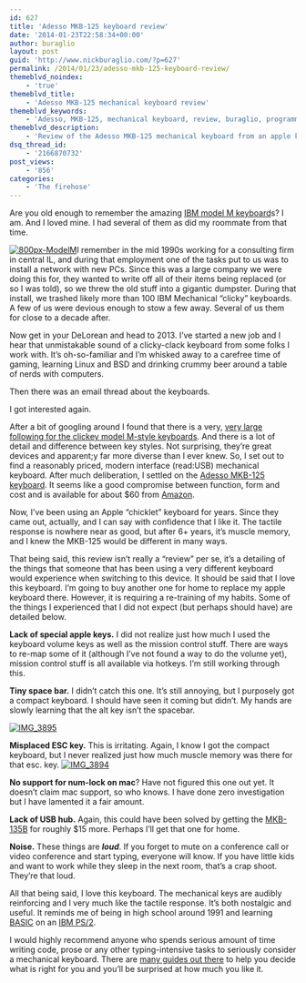 ```yaml
---
id: 627
title: 'Adesso MKB-125 keyboard review'
date: '2014-01-23T22:58:34+00:00'
author: buraglio
layout: post
guid: 'http://www.nickburaglio.com/?p=627'
permalink: /2014/01/23/adesso-mkb-125-keyboard-review/
themeblvd_noindex:
    - 'true'
themeblvd_title:
    - 'Adesso MKB-125 mechanical keyboard review'
themeblvd_keywords:
    - 'Adesso, MKB-125, mechanical keyboard, review, buraglio, programming, clicky, clicky keyboard,clickey, clickey keyboard'
themeblvd_description:
    - 'Review of the Adesso MKB-125 mechanical keyboard from an apple keyboard user perspective. '
dsq_thread_id:
    - '2166870732'
post_views:
    - '856'
categories:
    - 'The firehose'
---
```


Are you old enough to remember the amazing [IBM model M keyboard](http://en.wikipedia.org/wiki/Model_M_keyboard)s? I am. And I loved mine. I had several of them as did my roommate from that time.

[![800px-ModelM](http://www.nickburaglio.com/wp-content/uploads/2014/01/800px-ModelM.jpg)](http://www.nickburaglio.com/wp-content/uploads/2014/01/800px-ModelM.jpg)I remember in the mid 1990s working for a consulting firm in central IL, and during that employment one of the tasks put to us was to install a network with new PCs. Since this was a large company we were doing this for, they wanted to write off all of their items being replaced (or so I was told), so we threw the old stuff into a gigantic dumpster. During that install, we trashed likely more than 100 IBM Mechanical “clicky” keyboards. A few of us were devious enough to stow a few away. Several of us them for close to a decade after.

Now get in your DeLorean and head to 2013. I’ve started a new job and I hear that unmistakable sound of a clicky-clack keyboard from some folks I work with. It’s oh-so-familiar and I’m whisked away to a carefree time of gaming, learning Linux and BSD and drinking crummy beer around a table of nerds with computers.

Then there was an email thread about the keyboards.

I got interested again.

After a bit of googling around I found that there is a very, [very large following for the clickey model M-style keyboards](http://www.clickykeyboards.com/). And there is a lot of detail and difference between key styles. Not surprising, they’re great devices and apparent;y far more diverse than I ever knew. So, I set out to find a reasonably priced, modern interface (read:USB) mechanical keyboard. After much deliberation, I settled on the [Adesso MKB-125 keyboard](http://www.adesso.com/products/product-detail-123.html). It seems like a good compromise between function, form and cost and is available for about $60 from [Amazon](http://www.amazon.com/Adesso-Compact-Mechanical-Keyboard-MKB-125B/dp/B0038KLIPA).

Now, I’ve been using an Apple “chicklet” keyboard for years. Since they came out, actually, and I can say with confidence that I like it. The tactile response is nowhere near as good, but after 6+ years, it’s muscle memory, and I knew the MKB-125 would be different in many ways.

That being said, this review isn’t really a “review” per se, it’s a detailing of the things that someone that has been using a very different keyboard would experience when switching to this device. It should be said that I love this keyboard. I’m going to buy another one for home to replace my apple keyboard there. However, it is requiring a re-training of my habits. Some of the things I experienced that I did not expect (but perhaps should have) are detailed below.

**Lack of special apple keys.** I did not realize just how much I used the keyboard volume keys as well as the mission control stuff. There are ways to re-map some of it (although I’ve not found a way to do the volume yet), mission control stuff is all available via hotkeys. I’m still working through this.

**Tiny space bar.** I didn’t catch this one. It’s still annoying, but I purposely got a compact keyboard. I should have seen it coming but didn’t. My hands are slowly learning that the alt key isn’t the spacebar.

[![IMG_3895](http://www.nickburaglio.com/wp-content/uploads/2014/01/IMG_3895-1024x768.jpg)](http://www.nickburaglio.com/wp-content/uploads/2014/01/IMG_3895.jpg)

**Misplaced ESC key.** This is irritating. Again, I know I got the compact keyboard, but I never realized just how much muscle memory was there for that esc. key. [![IMG_3894](http://www.nickburaglio.com/wp-content/uploads/2014/01/IMG_3894-1024x768.jpg)](http://www.nickburaglio.com/wp-content/uploads/2014/01/IMG_3894.jpg)

**No support for num-lock on mac**? Have not figured this one out yet. It doesn’t claim mac support, so who knows. I have done zero investigation but I have lamented it a fair amount.

**Lack of USB hub.** Again, this could have been solved by getting the [MKB-135B](http://www.adesso.com/products/product-detail-124.html) for roughly $15 more. Perhaps I’ll get that one for home.

**Noise.** These things are ***loud***. If you forget to mute on a conference call or video conference and start typing, everyone will know. If you have little kids and want to work while they sleep in the next room, that’s a crap shoot. They’re that loud.

All that being said, I love this keyboard. The mechanical keys are audibly reinforcing and I very much like the tactile response. It’s both nostalgic and useful. It reminds me of being in high school around 1991 and learning [BASIC](http://en.wikipedia.org/wiki/BASIC) on an [IBM PS/2](http://en.wikipedia.org/wiki/IBM_Personal_System/2).

I would highly recommend anyone who spends serious amount of time writing code, prose or any other typing-intensive tasks to seriously consider a mechanical keyboard. There are [many guides out there](http://www.overclock.net/t/491752/mechanical-keyboard-guide) to help you decide what is right for you and you’ll be surprised at how much you like it.